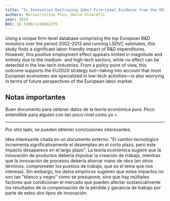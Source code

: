 ```yaml
---
title: "Is Innovation Destroying Jobs? Firm-Level Evidence from the EU"
authors: Mariacristina Piva, Marco Vivarelli
year: 2018
DOI: 10.3390/su10041279
---
```

Using a unique firm-level database comprising the top European R&D investors over the period 2002–2013 and running LSDVC estimates, this study finds a significant labor-friendly impact of R&D expenditures. However, this positive employment effect appears limited in magnitude and entirely due to the medium- and high-tech sectors, while no effect can be detected in the low-tech industries. From a policy point of view, this outcome supports the EU2020 strategy but—taking into account that most European economies are specialized in low-tech activities—is also worrying in terms of future perspectives of the European labor market.

## Notas importantes

Buen documento para obtener datos de la teoría económica pura. Poco entendible para alguien con tan poco nivel como yo 💀.
****
Por otro lado, se pueden obtener conclusiones interesantes.

Idea interesante citada en un documento externo: "El cambio tecnológico incrementa significativamente el desempleo en el corto plazo, pero este impacto desaparece en el largo plazo".
La teoría económica sugiere que la innovación de productos debería impulsar la creación de trabajo, mientras que la innovación de procesos debería ahorrar mano de obra (en otros términos, comprometer los puestos de trabajo, que es el tema que nos interesa).
Sin embargo, los datos empíricos sugieren que estos impactos no son tan "blanco y negro" como se presupone, sino que hay múltiples factores que condicionan el mercado que pueden afectar sustancialmente los resultados de la compensación de la pérdida y ganancia de trabajo por parte de estos dos tipos de innovación. 